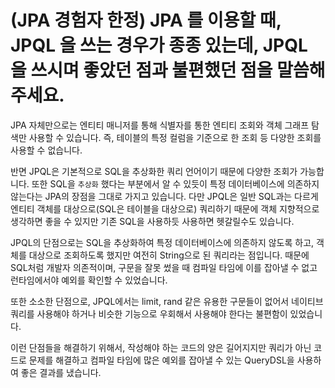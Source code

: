 # (JPA 경험자 한정) JPA 를 이용할 때, JPQL 을 쓰는 경우가 종종 있는데, JPQL 을 쓰시며 좋았던 점과 불편했던 점을 말씀해 주세요.

JPA 자체만으로는 엔티티 매니저를 통해 식별자를 통한 엔티티 조회와 객체 그래프 탐색만 사용할 수 있습니다. 즉, 테이블의 특정 컬럼을 기준으로 한 조회 등 다양한 조회를 사용할 수 없습니다.

반면 JPQL은 기본적으로 SQL을 추상화한 쿼리 언어이기 때문에 다양한 조회가 가능합니다. 또한 SQL을 `추상화` 했다는 부분에서 알 수 있듯이 특정 데이터베이스에 의존하지 않는다는 JPA의 장점을 그대로 가지고 있습니다. 다만 JPQL은 일반 SQL과는 다르게 엔티티 객체를 대상으로(SQL은 테이블을 대상으로) 쿼리하기 때문에 객체 지향적으로 생각하면 좋을 수 있지만 기존 SQL을 사용하듯 사용하면 헷갈릴수도 있습니다.

JPQL의 단점으로는 SQL을 추상화하여 특정 데이터베이스에 의존하지 않도록 하고, 객체를 대상으로 조회하도록 했지만 여전히 String으로 된 쿼리라는 점입니다. 때문에 SQL처럼 개발자 의존적이며, 구문을 잘못 썼을 때 컴파일 타임에 이를 잡아낼 수 없고 런타임에서야 예외를 확인할 수 있었습니다.

또한 소소한 단점으로, JPQL에서는 limit, rand 같은 유용한 구문들이 없어서 네이티브 쿼리를 사용해야 하거나 비슷한 기능으로 우회해서 사용해야 한다는 불편함이 있었습니다.

이런 단점들을 해결하기 위해서, 작성해야 하는 코드의 양은 길어지지만 쿼리가 아닌 코드로 문제를 해결하고 컴파일 타임에 많은 예외를 잡아낼 수 있는 QueryDSL을 사용하여 좋은 결과를 냈습니다.

